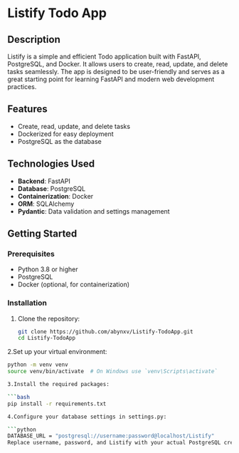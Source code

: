 # Listify Todo App

## Description

Listify is a simple and efficient Todo application built with FastAPI, PostgreSQL, and Docker. It allows users to create, read, update, and delete tasks seamlessly. The app is designed to be user-friendly and serves as a great starting point for learning FastAPI and modern web development practices.

## Features

- Create, read, update, and delete tasks
- Dockerized for easy deployment
- PostgreSQL as the database

## Technologies Used

- **Backend**: FastAPI
- **Database**: PostgreSQL
- **Containerization**: Docker
- **ORM**: SQLAlchemy
- **Pydantic**: Data validation and settings management

## Getting Started

### Prerequisites

- Python 3.8 or higher
- PostgreSQL
- Docker (optional, for containerization)

### Installation

1. Clone the repository:

   ```bash
   git clone https://github.com/abynxv/Listify-TodoApp.git
   cd Listify-TodoApp
2.Set up your virtual environment:

   ```bash
   python -m venv venv
   source venv/bin/activate  # On Windows use `venv\Scripts\activate`

3.Install the required packages:

   ```bash
   pip install -r requirements.txt

4.Configure your database settings in settings.py:

   ```python
   DATABASE_URL = "postgresql://username:password@localhost/Listify"
   Replace username, password, and Listify with your actual PostgreSQL credentials and database name.

